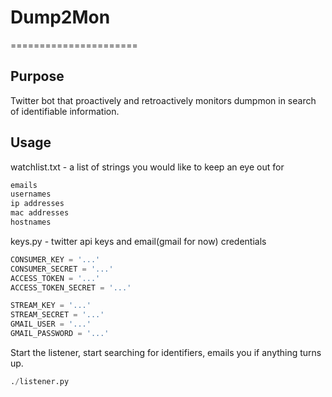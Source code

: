 # Dump2Mon
======================
## Purpose
Twitter bot that proactively and retroactively monitors dumpmon in search of identifiable information.

## Usage
watchlist.txt - a list of strings you would like to keep an eye out for
```txt
emails
usernames
ip addresses
mac addresses
hostnames
```

keys.py - twitter api keys and email(gmail for now) credentials
```py
CONSUMER_KEY = '...'
CONSUMER_SECRET = '...'
ACCESS_TOKEN = '...'
ACCESS_TOKEN_SECRET = '...'

STREAM_KEY = '...'
STREAM_SECRET = '...'
GMAIL_USER = '...'
GMAIL_PASSWORD = '...'
```

Start the listener, start searching for identifiers, emails you if anything turns up.
```py
./listener.py
```
